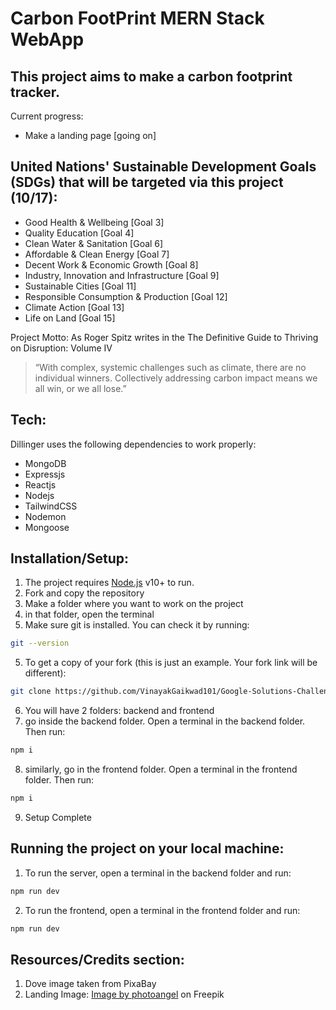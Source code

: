 # Carbon FootPrint MERN Stack WebApp 

## This project aims to make a carbon footprint tracker.

Current progress: 
- Make a landing page  [going on]



## United Nations' Sustainable Development Goals (SDGs) that will be targeted via this project (10/17):

- Good Health & Wellbeing [Goal 3]
- Quality Education [Goal 4]
- Clean Water & Sanitation [Goal 6]
- Affordable & Clean Energy [Goal 7]
- Decent Work & Economic Growth [Goal 8]
- Industry, Innovation and Infrastructure [Goal 9]
- Sustainable Cities [Goal 11]
- Responsible Consumption & Production [Goal 12]
- Climate Action [Goal 13]
- Life on Land [Goal 15]

Project Motto: 
As Roger Spitz writes in the The Definitive Guide to Thriving on Disruption: Volume IV

> “With complex, systemic challenges such as climate, there are no individual winners. Collectively addressing carbon impact means we all win, or we all lose.”

## Tech:

Dillinger uses the following dependencies to work properly:

- MongoDB
- Expressjs
- Reactjs
- Nodejs
- TailwindCSS
- Nodemon
- Mongoose

## Installation/Setup:

1) The project requires [Node.js](https://nodejs.org/) v10+ to run.
2) Fork and copy the repository
3) Make a folder where you want to work on the project
4) in that folder, open the terminal
5) Make sure git is installed. You can check it by running: 
```sh
git --version
```
5) To get a copy of your fork (this is just an example. Your fork link will be different): 
```sh
git clone https://github.com/VinayakGaikwad101/Google-Solutions-Challenge.git
```
6) You will have 2 folders: backend and frontend
7) go inside the backend folder. Open a terminal in the backend folder. Then run:
```sh
npm i
```
8) similarly, go in the frontend folder. Open a terminal in the frontend folder. Then run: 
```sh
npm i
```
9) Setup Complete

## Running the project on your local machine:
1) To run the server, open a terminal in the backend folder and run:
```sh
npm run dev
```
2) To run the frontend, open a terminal in the frontend folder and run:
```sh
npm run dev
```



## Resources/Credits section:
1) Dove image taken from PixaBay
2) Landing Image: <a href="https://www.freepik.com/free-photo/fog-dark-clouds-mountains_1286248.htm#query=nature&position=6&from_view=search&track=sph&uuid=f7c4e46d-fc76-46c6-b1d3-add7702ad2e8">Image by photoangel</a> on Freepik